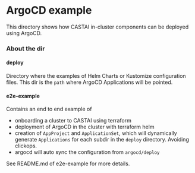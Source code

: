 # ArgoCD example

This directory shows how CASTAI in-cluster components can be deployed using ArgoCD.

### About the dir

#### deploy
Directory where the examples of Helm Charts or Kustomize configuration files.
This dir is the `path` where ArgoCD Applications will be pointed.

#### e2e-example
Contains an end to end example of 
- onboarding a cluster to CASTAI using terraform
- deployment of ArgoCD in the cluster with terraform helm
- creation of `AppProject` and `ApplicationSet`, which will dynamically generate `Applications` for each subdir in the `deploy` directory. Avoiding clickops.
- argocd will auto sync the configuration from `argocd/deploy`

See README.md of e2e-example for more details.

